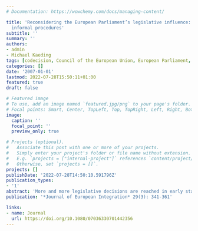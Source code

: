 ```yaml
---
# Documentation: https://wowchemy.com/docs/managing-content/

title: 'Reconsidering the European Parliament’s legislative influence: Formal vs.
  informal procedures'
subtitle: ''
summary: ''
authors:
- admin
- Michael Kaeding
tags: [codecision, Council of the European Union, European Parliament, informal institutions, institutional choice, decision-making, legislative politics, bicameral bargaining, trilogues, transparency, bargaining power]
categories: []
date: '2007-01-01'
lastmod: 2022-07-28T15:50:11+01:00
featured: true
draft: false

# Featured image
# To use, add an image named `featured.jpg/png` to your page's folder.
# Focal points: Smart, Center, TopLeft, Top, TopRight, Left, Right, BottomLeft, Bottom, BottomRight.
image:
  caption: ''
  focal_point: ''
  preview_only: true

# Projects (optional).
#   Associate this post with one or more of your projects.
#   Simply enter your project's folder or file name without extension.
#   E.g. `projects = ["internal-project"]` references `content/project/deep-learning/index.md`.
#   Otherwise, set `projects = []`.
projects: []
publishDate: '2022-07-28T14:50:10.591796Z'
publication_types:
- '1'
abstract: 'More and more legislative decisions are reached in early stages of the co‐decision procedure through informal negotiations among representatives of the EU institutions. This study argues that the European Parliament has an advantage in such negotiations relative to the Council due to the latter’s limited organizational resources to handle the increased legislative workload under the co‐decision procedure. The main implication of this theoretical argument is that the Parliament’s impact on the content of legislation should be higher when informal negotiations are conducted rather than when agreement is reached at the end of the procedure in conciliation. To examine this claim, a quantitative comparative study of the success of the Parliament’s amendments in two legislative decision‐making processes in the field of transport was conducted. The results reveal that the EP’s influence during co‐decision is indeed larger in the case of an early agreement.'
publication: '*Journal of European Integration* 29(3): 341-361'

links:
- name: Journal
  url: https://doi.org/10.1080/07036330701442356
---
```

